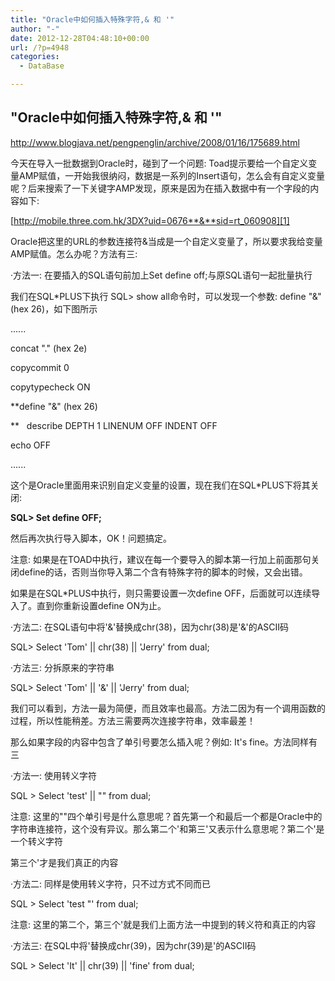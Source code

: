```yaml
---
title: "Oracle中如何插入特殊字符,& 和 '"
author: "-"
date: 2012-12-28T04:48:10+00:00
url: /?p=4948
categories:
  - DataBase

---
```

## "Oracle中如何插入特殊字符,& 和 '"

  http://www.blogjava.net/pengpenglin/archive/2008/01/16/175689.html

今天在导入一批数据到Oracle时，碰到了一个问题: Toad提示要给一个自定义变量AMP赋值，一开始我很纳闷，数据是一系列的Insert语句，怎么会有自定义变量呢？后来搜索了一下关键字AMP发现，原来是因为在插入数据中有一个字段的内容如下: 

[http://mobile.three.com.hk/3DX?uid=0676**&**sid=rt_060908][1]

Oracle把这里的URL的参数连接符&当成是一个自定义变量了，所以要求我给变量AMP赋值。怎么办呢？方法有三: 

·方法一: 在要插入的SQL语句前加上Set define off;与原SQL语句一起批量执行

我们在SQL*PLUS下执行 SQL> show all命令时，可以发现一个参数: define "&" (hex 26)，如下图所示

......
  
concat "." (hex 2e)
  
copycommit 0
  
copytypecheck ON
  
**define "&" (hex 26)
  
**   describe DEPTH 1 LINENUM OFF INDENT OFF
  
echo OFF
  
......

这个是Oracle里面用来识别自定义变量的设置，现在我们在SQL*PLUS下将其关闭: 

**SQL> Set define OFF;**

然后再次执行导入脚本，OK！问题搞定。

注意: 如果是在TOAD中执行，建议在每一个要导入的脚本第一行加上前面那句关闭define的话，否则当你导入第二个含有特殊字符的脚本的时候，又会出错。
  
如果是在SQL*PLUS中执行，则只需要设置一次define OFF，后面就可以连续导入了。直到你重新设置define ON为止。

·方法二: 在SQL语句中将'&'替换成chr(38)，因为chr(38)是'&'的ASCII码

SQL> Select 'Tom' || chr(38) || 'Jerry' from dual;

·方法三: 分拆原来的字符串

SQL> Select 'Tom' || '&' || 'Jerry' from dual;

我们可以看到，方法一最为简便，而且效率也最高。方法二因为有一个调用函数的过程，所以性能稍差。方法三需要两次连接字符串，效率最差！

那么如果字段的内容中包含了单引号要怎么插入呢？例如: It's fine。方法同样有三

·方法一: 使用转义字符

SQL > Select 'test' || "" from dual;

注意: 这里的""四个单引号是什么意思呢？首先第一个和最后一个都是Oracle中的字符串连接符，这个没有异议。那么第二个'和第三'又表示什么意思呢？第二个'是一个转义字符
  
第三个'才是我们真正的内容

·方法二: 同样是使用转义字符，只不过方式不同而已

SQL > Select 'test "' from dual;

注意: 这里的第二个，第三个'就是我们上面方法一中提到的转义符和真正的内容

·方法三: 在SQL中将'替换成chr(39)，因为chr(39)是'的ASCII码

SQL > Select 'It' || chr(39) || 'fine' from dual;

 [1]: http://mobile.three.com.hk/3DX?uid=0676&amp;sid=rt_060908